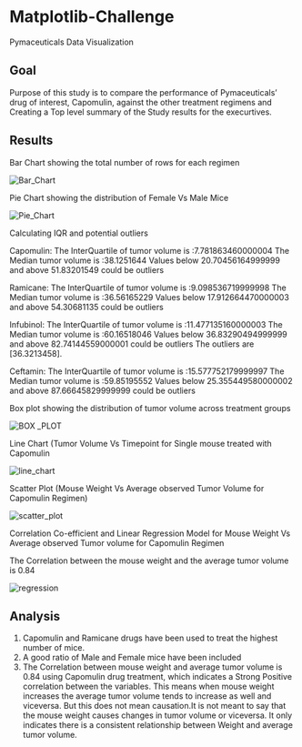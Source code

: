 # Matplotlib-Challenge
Pymaceuticals Data Visualization
## Goal
Purpose of this study is to compare the performance of Pymaceuticals’ drug of interest, Capomulin, against the other treatment regimens and Creating a Top level summary of the Study results for the execurtives.
## Results
Bar Chart showing the total number of rows for each regimen

![Bar_Chart](https://github.com/supvadakkeveetil/Matplotlib-Challenge/assets/144635564/42ec2426-b9fc-496e-b927-040c6c2b74c4)

Pie Chart showing the distribution of Female Vs Male Mice

![Pie_Chart](https://github.com/supvadakkeveetil/Matplotlib-Challenge/assets/144635564/d3666ee6-2716-4ca7-b839-3f73cd70c344)

Calculating IQR and potential outliers

  Capomulin:
  The InterQuartile of tumor volume is :7.781863460000004
  The Median tumor volume is :38.1251644
  Values below 20.70456164999999 and above 51.83201549 could be outliers

  Ramicane:
  The InterQuartile of tumor volume is :9.098536719999998
  The Median tumor volume is :36.56165229
  Values below 17.912664470000003 and above 54.30681135 could be outliers

  Infubinol:
  The InterQuartile of tumor volume is :11.477135160000003
  The Median tumor volume is :60.16518046
  Values below 36.83290494999999 and above 82.74144559000001 could be outliers
  The outliers are [36.3213458].

  Ceftamin:
  The InterQuartile of tumor volume is :15.577752179999997
  The Median tumor volume is :59.85195552
  Values below 25.355449580000002 and above 87.66645829999999 could be outliers

Box plot showing the distribution of tumor volume across treatment groups

![BOX _PLOT](https://github.com/supvadakkeveetil/Matplotlib-Challenge/assets/144635564/18712cc4-8544-4e02-972b-60fc8095b3f5)

Line Chart (Tumor Volume Vs Timepoint for Single mouse treated with Capomulin

![line_chart](https://github.com/supvadakkeveetil/Matplotlib-Challenge/assets/144635564/88f3fe9a-62f8-4c0e-a72b-0c135d488111)

Scatter Plot (Mouse Weight Vs Average observed Tumor Volume for Capomulin Regimen)

![scatter_plot](https://github.com/supvadakkeveetil/Matplotlib-Challenge/assets/144635564/9fd13b11-1029-4c9b-bb4c-43f1859a70a3)

Correlation Co-efficient and Linear Regression Model for Mouse Weight Vs Average observed Tumor volume for Capomulin Regimen

  The Correlation between the mouse weight and the average tumor volume is 0.84
  
  ![regression](https://github.com/supvadakkeveetil/Matplotlib-Challenge/assets/144635564/037f8769-55ff-4788-8ba8-a1c85f98a0bb)

  
## Analysis
1. Capomulin and Ramicane drugs have been used to treat the highest number of mice.
2. A good ratio of Male and Female mice have been included
3. The Correlation between mouse weight and average tumor volume is 0.84 using Capomulin drug treatment, which indicates a Strong Positive correlation between the variables. This means when mouse weight increases the average tumor volume tends to increase as well and viceversa. But this does not mean causation.It is not meant to say that the mouse weight causes changes in tumor volume or viceversa. It only indicates there is a consistent relationship between Weight and average tumor volume.
